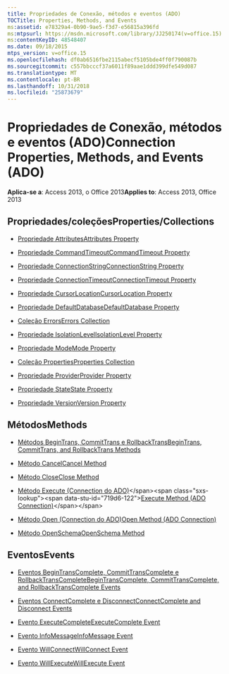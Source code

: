 ```yaml
---
title: Propriedades de Conexão, métodos e eventos (ADO)
TOCTitle: Properties, Methods, and Events
ms:assetid: e78329a4-0b90-9ae5-f3d7-e56815a396fd
ms:mtpsurl: https://msdn.microsoft.com/library/JJ250174(v=office.15)
ms:contentKeyID: 48548407
ms.date: 09/18/2015
mtps_version: v=office.15
ms.openlocfilehash: df0ab6516fbe2115abecf5105bde4ff0f790087b
ms.sourcegitcommit: c557bbcccf37a6011f89aae1ddd399dfe549d087
ms.translationtype: MT
ms.contentlocale: pt-BR
ms.lasthandoff: 10/31/2018
ms.locfileid: "25873679"
---
```

# <a name="connection-properties-methods-and-events-ado"></a><span data-ttu-id="719d6-102">Propriedades de Conexão, métodos e eventos (ADO)</span><span class="sxs-lookup"><span data-stu-id="719d6-102">Connection Properties, Methods, and Events (ADO)</span></span>

<span data-ttu-id="719d6-103">**Aplica-se a**: Access 2013, o Office 2013</span><span class="sxs-lookup"><span data-stu-id="719d6-103">**Applies to**: Access 2013, Office 2013</span></span>

## <a name="propertiescollections"></a><span data-ttu-id="719d6-104">Propriedades/coleções</span><span class="sxs-lookup"><span data-stu-id="719d6-104">Properties/Collections</span></span>

- [<span data-ttu-id="719d6-105">Propriedade Attributes</span><span class="sxs-lookup"><span data-stu-id="719d6-105">Attributes Property</span></span>](attributes-property-ado.md)

- [<span data-ttu-id="719d6-106">Propriedade CommandTimeout</span><span class="sxs-lookup"><span data-stu-id="719d6-106">CommandTimeout Property</span></span>](commandtimeout-property-ado.md)

- [<span data-ttu-id="719d6-107">Propriedade ConnectionString</span><span class="sxs-lookup"><span data-stu-id="719d6-107">ConnectionString Property</span></span>](connectionstring-property-ado.md)

- [<span data-ttu-id="719d6-108">Propriedade ConnectionTimeout</span><span class="sxs-lookup"><span data-stu-id="719d6-108">ConnectionTimeout Property</span></span>](connectiontimeout-property-ado.md)

- [<span data-ttu-id="719d6-109">Propriedade CursorLocation</span><span class="sxs-lookup"><span data-stu-id="719d6-109">CursorLocation Property</span></span>](cursorlocation-property-ado.md)

- [<span data-ttu-id="719d6-110">Propriedade DefaultDatabase</span><span class="sxs-lookup"><span data-stu-id="719d6-110">DefaultDatabase Property</span></span>](defaultdatabase-property-ado.md)

- [<span data-ttu-id="719d6-111">Coleção Errors</span><span class="sxs-lookup"><span data-stu-id="719d6-111">Errors Collection</span></span>](errors-collection-ado.md)

- [<span data-ttu-id="719d6-112">Propriedade IsolationLevel</span><span class="sxs-lookup"><span data-stu-id="719d6-112">IsolationLevel Property</span></span>](isolationlevel-property-ado.md)

- [<span data-ttu-id="719d6-113">Propriedade Mode</span><span class="sxs-lookup"><span data-stu-id="719d6-113">Mode Property</span></span>](mode-property-ado.md)

- [<span data-ttu-id="719d6-114">Coleção Properties</span><span class="sxs-lookup"><span data-stu-id="719d6-114">Properties Collection</span></span>](properties-collection-ado.md)

- [<span data-ttu-id="719d6-115">Propriedade Provider</span><span class="sxs-lookup"><span data-stu-id="719d6-115">Provider Property</span></span>](provider-property-ado.md)

- [<span data-ttu-id="719d6-116">Propriedade State</span><span class="sxs-lookup"><span data-stu-id="719d6-116">State Property</span></span>](state-property-ado.md)

- [<span data-ttu-id="719d6-117">Propriedade Version</span><span class="sxs-lookup"><span data-stu-id="719d6-117">Version Property</span></span>](version-property-ado.md)

## <a name="methods"></a><span data-ttu-id="719d6-118">Métodos</span><span class="sxs-lookup"><span data-stu-id="719d6-118">Methods</span></span>

- [<span data-ttu-id="719d6-119">Métodos BeginTrans, CommitTrans e RollbackTrans</span><span class="sxs-lookup"><span data-stu-id="719d6-119">BeginTrans, CommitTrans, and RollbackTrans Methods</span></span>](begintrans-committrans-and-rollbacktrans-methods-ado.md)

- [<span data-ttu-id="719d6-120">Método Cancel</span><span class="sxs-lookup"><span data-stu-id="719d6-120">Cancel Method</span></span>](cancel-method-ado.md)

- [<span data-ttu-id="719d6-121">Método Close</span><span class="sxs-lookup"><span data-stu-id="719d6-121">Close Method</span></span>](close-method-ado.md)

- <span data-ttu-id="719d6-122">[Método Execute (Connection do ADO)](https://msdn.microsoft.com/library/jj249832\(v=office.15\))</span><span class="sxs-lookup"><span data-stu-id="719d6-122">[Execute Method (ADO Connection)](https://msdn.microsoft.com/library/jj249832\(v=office.15\))</span></span>

- [<span data-ttu-id="719d6-123">Método Open (Connection do ADO)</span><span class="sxs-lookup"><span data-stu-id="719d6-123">Open Method (ADO Connection)</span></span>](open-method-ado-connection.md)

- [<span data-ttu-id="719d6-124">Método OpenSchema</span><span class="sxs-lookup"><span data-stu-id="719d6-124">OpenSchema Method</span></span>](openschema-method-ado.md)

## <a name="events"></a><span data-ttu-id="719d6-125">Eventos</span><span class="sxs-lookup"><span data-stu-id="719d6-125">Events</span></span>

- [<span data-ttu-id="719d6-126">Eventos BeginTransComplete, CommitTransComplete e RollbackTransComplete</span><span class="sxs-lookup"><span data-stu-id="719d6-126">BeginTransComplete, CommitTransComplete, and RollbackTransComplete Events</span></span>](begintranscomplete-committranscomplete-and-rollbacktranscomplete-events-ado.md)

- [<span data-ttu-id="719d6-127">Eventos ConnectComplete e Disconnect</span><span class="sxs-lookup"><span data-stu-id="719d6-127">ConnectComplete and Disconnect Events</span></span>](connectcomplete-and-disconnect-events-ado.md)

- [<span data-ttu-id="719d6-128">Evento ExecuteComplete</span><span class="sxs-lookup"><span data-stu-id="719d6-128">ExecuteComplete Event</span></span>](executecomplete-event-ado.md)

- [<span data-ttu-id="719d6-129">Evento InfoMessage</span><span class="sxs-lookup"><span data-stu-id="719d6-129">InfoMessage Event</span></span>](infomessage-event-ado.md)

- [<span data-ttu-id="719d6-130">Evento WillConnect</span><span class="sxs-lookup"><span data-stu-id="719d6-130">WillConnect Event</span></span>](willconnect-event-ado.md)

- [<span data-ttu-id="719d6-131">Evento WillExecute</span><span class="sxs-lookup"><span data-stu-id="719d6-131">WillExecute Event</span></span>](willexecute-event-ado.md)

